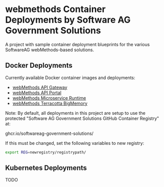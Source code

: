 # webmethods Container Deployments by Software AG Government Solutions 

A project with sample container deployment blueprints for the various SoftwareAG webMethods-based solutions.

## Docker Deployments

Currently available Docker container images and deployments:

- [webMethods API Gateway](./docker/apigateway/README.md)
- [webMethods API Portal](./docker/apiportal/README.md)
- [webMethods Microservice Runtime](./docker/msr/README.md)
- [webMethods Terracotta BigMemory](./docker/terracotta_bigmemory/README.md)


Note: By default, all deployments in this project are setup to use the protected "Software AG Government Solutions GitHub Container Registry" at: 

ghcr.io/softwareag-government-solutions/

If this must be changed, set the following variables to new registry:

```bash
export REG=newregistry/registrypath/
```
## Kubernetes Deployments

TODO